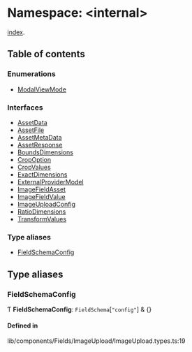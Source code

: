 # Namespace: <internal\>

[index](../wiki/index).<internal>

## Table of contents

### Enumerations

- [ModalViewMode](../wiki/index.%3Cinternal%3E.ModalViewMode)

### Interfaces

- [AssetData](../wiki/index.%3Cinternal%3E.AssetData)
- [AssetFile](../wiki/index.%3Cinternal%3E.AssetFile)
- [AssetMetaData](../wiki/index.%3Cinternal%3E.AssetMetaData)
- [AssetResponse](../wiki/index.%3Cinternal%3E.AssetResponse)
- [BoundsDimensions](../wiki/index.%3Cinternal%3E.BoundsDimensions)
- [CropOption](../wiki/index.%3Cinternal%3E.CropOption)
- [CropValues](../wiki/index.%3Cinternal%3E.CropValues)
- [ExactDimensions](../wiki/index.%3Cinternal%3E.ExactDimensions)
- [ExternalProviderModel](../wiki/index.%3Cinternal%3E.ExternalProviderModel)
- [ImageFieldAsset](../wiki/index.%3Cinternal%3E.ImageFieldAsset)
- [ImageFieldValue](../wiki/index.%3Cinternal%3E.ImageFieldValue)
- [ImageUploadConfig](../wiki/index.%3Cinternal%3E.ImageUploadConfig)
- [RatioDimensions](../wiki/index.%3Cinternal%3E.RatioDimensions)
- [TransformValues](../wiki/index.%3Cinternal%3E.TransformValues)

### Type aliases

- [FieldSchemaConfig](../wiki/index.%3Cinternal%3E#fieldschemaconfig)

## Type aliases

### FieldSchemaConfig

Ƭ **FieldSchemaConfig**: `FieldSchema`[``"config"``] & {}

#### Defined in

lib/components/Fields/ImageUpload/ImageUpload.types.ts:19
